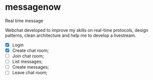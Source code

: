 # messagenow
Real time message

Webchat developed to improve my skills on real-time protocols, design patterns, clean architecture and help me to develop a livestream.

- [x] Login
- [x] Create chat room;
- [ ] Join chat room;
- [ ] List messages;
- [ ] Create messages;
- [ ] Leave chat room;
